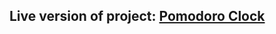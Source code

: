 <h2>Live version of project: <a target="_blank" href="https://pomodorot.herokuapp.com
"> Pomodoro Clock </a></h2>
